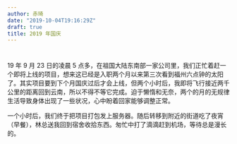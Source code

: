 ```yaml
---
author: 赤琦
date: "2019-10-04T19:16:29Z"
draft: true
title: 2019 年国庆
---
```


#

19 年 9 月 23 日的凌晨 5 点多，在祖国大陆东南部一家公司里，我们正忙着赶一个即将上线的项目，想来这已经是入职两个月以来第三次看到福州六点钟的太阳了。其实项目要到下个月国庆过后才会上线，但两个小时后，我即将飞行接近两千公里的距离回到云南，所以不得不等它完成。迫于懒惰和无奈，两个的月的无规律生活导致身体出现了一些状况，心中盼着回家能够调整正常。

一个小时后，我们终于把项目打包发上服务器。随后转移到附近的街道吃了夜宵（早餐），林总送我回到宿舍收拾东西。匆忙中打了滴滴赶到机场，等待总是漫长的。
